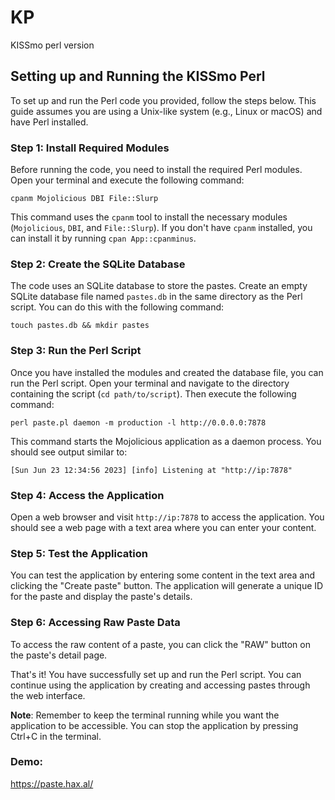 # KP
KISSmo perl version

## Setting up and Running the KISSmo Perl

To set up and run the Perl code you provided, follow the steps below. This guide assumes you are using a Unix-like system (e.g., Linux or macOS) and have Perl installed.

### Step 1: Install Required Modules

Before running the code, you need to install the required Perl modules. Open your terminal and execute the following command:

`cpanm Mojolicious DBI File::Slurp` 

This command uses the `cpanm` tool to install the necessary modules (`Mojolicious`, `DBI`, and `File::Slurp`). If you don't have `cpanm` installed, you can install it by running `cpan App::cpanminus`.

### Step 2: Create the SQLite Database

The code uses an SQLite database to store the pastes. Create an empty SQLite database file named `pastes.db` in the same directory as the Perl script. You can do this with the following command:

`touch pastes.db && mkdir pastes` 


### Step 3: Run the Perl Script

Once you have installed the modules and created the database file, you can run the Perl script. Open your terminal and navigate to the directory containing the script (`cd path/to/script`). Then execute the following command:

`perl paste.pl daemon -m production -l http://0.0.0.0:7878` 

This command starts the Mojolicious application as a daemon process. You should see output similar to:

`[Sun Jun 23 12:34:56 2023] [info] Listening at "http://ip:7878"` 

### Step 4: Access the Application

Open a web browser and visit `http://ip:7878` to access the application. You should see a web page with a text area where you can enter your content.

### Step 5: Test the Application

You can test the application by entering some content in the text area and clicking the "Create paste" button. The application will generate a unique ID for the paste and display the paste's details.

### Step 6: Accessing Raw Paste Data

To access the raw content of a paste, you can click the "RAW" button on the paste's detail page.

That's it! You have successfully set up and run the Perl script. You can continue using the application by creating and accessing pastes through the web interface.

**Note**: Remember to keep the terminal running while you want the application to be accessible. You can stop the application by pressing Ctrl+C in the terminal.

### Demo:

https://paste.hax.al/
